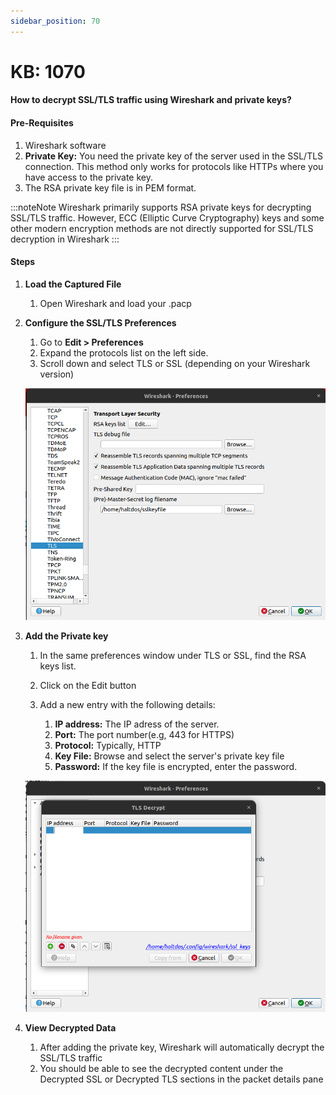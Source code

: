 ```yaml
---
sidebar_position: 70
---
```


# KB: 1070

#### **How to decrypt SSL/TLS traffic using Wireshark and private keys?**


#### Pre-Requisites
  
   1. Wireshark software
   2. **Private Key:** You need the private key of the server used in the SSL/TLS connection. This method only works for protocols like HTTPs where you have access to the private key.
   3. The RSA private key file is in PEM format.

   :::noteNote
     Wireshark primarily supports RSA private keys for decrypting SSL/TLS traffic. However, ECC (Elliptic Curve Cryptography) keys and some other modern encryption methods are not directly supported for SSL/TLS decryption in Wireshark
   :::

#### Steps

   1. **Load the Captured File**
      
      1. Open Wireshark and load your .pacp
   
   2. **Configure the SSL/TLS Preferences**
      
      1. Go to **Edit > Preferences**
      2. Expand the protocols list on the left side.
      3. Scroll down and select TLS or SSL (depending on your Wireshark version)

      ![kb-1070](/img/waf/v8/kb/tls.png)
   
   3. **Add the Private key**
      
      1. In the same preferences window under TLS or SSL, find the RSA keys list.
      2. Click on the Edit button
      3. Add a new entry with the following details: 
         
         1. **IP address:** The IP adress of the server.
         2. **Port:**  The port number(e.g, 443 for HTTPS)
         3. **Protocol:** Typically, HTTP
         4. **Key File:** Browse and select the server's private key file
         5. **Password:**  If the key file is encrypted, enter the password.
      
      ![kb-1070](/img/waf/v8/kb/rsa-key.png)
   
   4. **View Decrypted Data**
      
      1. After adding the private key, Wireshark will automatically decrypt the SSL/TLS traffic
      2. You should be able to see the decrypted content under the Decrypted SSL or Decrypted TLS sections in the packet details pane       